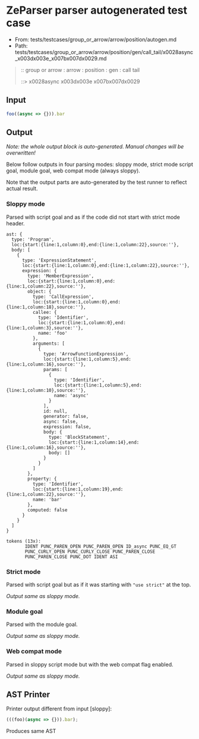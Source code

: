 # ZeParser parser autogenerated test case

- From: tests/testcases/group_or_arrow/arrow/position/autogen.md
- Path: tests/testcases/group_or_arrow/arrow/position/gen/call_tail/x0028async_x003dx003e_x007bx007dx0029.md

> :: group or arrow : arrow : position : gen : call tail
>
> ::> x0028async x003dx003e x007bx007dx0029

## Input


`````js
foo((async => {})).bar
`````

## Output

_Note: the whole output block is auto-generated. Manual changes will be overwritten!_

Below follow outputs in four parsing modes: sloppy mode, strict mode script goal, module goal, web compat mode (always sloppy).

Note that the output parts are auto-generated by the test runner to reflect actual result.

### Sloppy mode

Parsed with script goal and as if the code did not start with strict mode header.

`````
ast: {
  type: 'Program',
  loc:{start:{line:1,column:0},end:{line:1,column:22},source:''},
  body: [
    {
      type: 'ExpressionStatement',
      loc:{start:{line:1,column:0},end:{line:1,column:22},source:''},
      expression: {
        type: 'MemberExpression',
        loc:{start:{line:1,column:0},end:{line:1,column:22},source:''},
        object: {
          type: 'CallExpression',
          loc:{start:{line:1,column:0},end:{line:1,column:18},source:''},
          callee: {
            type: 'Identifier',
            loc:{start:{line:1,column:0},end:{line:1,column:3},source:''},
            name: 'foo'
          },
          arguments: [
            {
              type: 'ArrowFunctionExpression',
              loc:{start:{line:1,column:5},end:{line:1,column:16},source:''},
              params: [
                {
                  type: 'Identifier',
                  loc:{start:{line:1,column:5},end:{line:1,column:10},source:''},
                  name: 'async'
                }
              ],
              id: null,
              generator: false,
              async: false,
              expression: false,
              body: {
                type: 'BlockStatement',
                loc:{start:{line:1,column:14},end:{line:1,column:16},source:''},
                body: []
              }
            }
          ]
        },
        property: {
          type: 'Identifier',
          loc:{start:{line:1,column:19},end:{line:1,column:22},source:''},
          name: 'bar'
        },
        computed: false
      }
    }
  ]
}

tokens (13x):
       IDENT PUNC_PAREN_OPEN PUNC_PAREN_OPEN ID_async PUNC_EQ_GT
       PUNC_CURLY_OPEN PUNC_CURLY_CLOSE PUNC_PAREN_CLOSE
       PUNC_PAREN_CLOSE PUNC_DOT IDENT ASI
`````

### Strict mode

Parsed with script goal but as if it was starting with `"use strict"` at the top.

_Output same as sloppy mode._

### Module goal

Parsed with the module goal.

_Output same as sloppy mode._

### Web compat mode

Parsed in sloppy script mode but with the web compat flag enabled.

_Output same as sloppy mode._

## AST Printer

Printer output different from input [sloppy]:

````js
(((foo)(async => {})).bar);
````

Produces same AST
